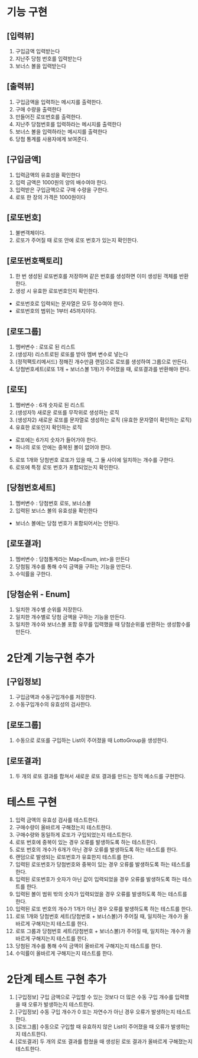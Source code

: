# 기능 구현

## [입력뷰]
1) 구입금액 입력받는다
2) 지난주 당첨 번호를 입력받는다
3) 보너스 볼을 입력받는다

## [출력뷰]
1) 구입금액을 입력하는 메시지를 출력한다.
2) 구매 수량을 출력한다
3) 만들어진 로또번호를 출력한다.
4) 지난주 당첨번호를 입력하라는 메시지를 출력한다
5) 보너스 볼을 입력하라는 메시지를 출력한다
6) 당첨 통계를 사용자에게 보여준다.

## [구입금액]
1) 입력금액의 유효성을 확인한다
2) 입력 금액은 1000원의 양의 배수여야 한다.
3) 입력받은 구입금액으로 구매 수량을 구한다.
4) 로또 한 장의 가격은 1000원이다

## [로또번호]
1) 불변객체이다.
2) 로또가 주어질 때 로또 안에 로또 번호가 있는지 확인한다.

## [로또번호팩토리]
1) 한 번 생성된 로또번호를 저장하며 같은 번호를 생성하면 이미 생성된 객체를 반환한다.
2) 생성 시 유효한 로또번호인지 확인한다.
 - 로또번호로 입력되는 문자열은 모두 정수여야 한다.
 - 로또번호의 범위는 1부터 45까지이다.

## [로또그룹]
1) 멤버변수 : 로또로 된 리스트
2) (생성자) 리스트로된 로또를 받아 멤버 변수로 넣는다
3) (정적팩토리메서드) 정해진 개수만큼 랜덤으로 로또를 생성하여 그룹으로 만든다.
4) 당첨번호세트(로또 1개 + 보너스볼 1개)가 주어졌을 때, 로또결과를 반환해야 한다.

## [로또]
1) 멤버변수 : 6개 숫자로 된 리스트
2) (생성자1) 새로운 로또를 무작위로 생성하는 로직
3) (생성자2) 새로운 로또를 문자열로 생성하는 로직 (유효한 문자열이 확인하는 로직)
4) 유효한 로또인지 확인하는 로직
 - 로또에는 6가지 숫자가 들어가야 한다.
 - 하나의 로또 안에는 중복된 볼이 없어야 한다.
5) 로또 1개와 당첨번호 로또가 있을 때, 그 둘 사이에 일치하는 개수를 구한다.
6) 로또에 특정 로또 번호가 포함되었는지 확인한다.

## [당첨번호세트]
1) 멤버변수 : 당첨번호 로또, 보너스볼
2) 입력된 보너스 볼의 유효성을 확인한다
 - 보너스 볼에는 당첨 번호가 포함되어서는 안된다.

## [로또결과]
1) 멤버변수 : 당첨통계라는 Map<Enum, int>을 만든다
2) 당첨됨 개수를 통해 수익 금액을 구하는 기능을 만든다.
3) 수익률을 구한다.

## [당첨순위 - Enum]
1) 일치한 개수별 순위를 저장한다.
2) 일치한 개수별로 당첨 금액을 구하는 기능을 만든다.
3) 일치한 개수와 보너스볼 포함 유무를 입력했을 때 당첨순위를 반환하는 생성함수를 만든다.

# 2단계 기능구현 추가
## [구입정보]
1) 구입금액과 수동구입개수를 저장한다.
2) 수동구입개수의 유효성의 검사한다.

## [로또그룹]
1) 수동으로 로또를 구입하는 List<String>이 주어졌을 때 LottoGroup을 생성한다.

## [로또결과]
1) 두 개의 로또 결과를 합쳐서 새로운 로또 결과를 만드는 정적 메소드를 구현한다.

# 테스트 구현

1) 입력 금액의 유효성 검사를 테스트한다.
2) 구매수량이 올바르게 구해졌는지 테스트한다.
3) 구매수량와 동일하게 로또가 구입되었는지 테스트한다.
4) 로또 번호에 중복이 있는 경우 오류를 발생하도록 하는 테스트한다.
5) 로또 번호의 개수가 6개가 아닌 경우 오류를 발생하도록 하는 테스트를 한다.
6) 랜덤으로 발생되는 로또번호가 유효한지 테스트를 한다.
7) 입력된 로또번호가 당첨번호와 중복이 있는 경우 오류를 발생하도록 하는 테스트를 한다.
8) 입력된 로또번호가 숫자가 아닌 값이 입력되었을 경우 오류를 발생하도록 하는 테스트를 한다.
9) 입력된 볼이 범위 밖의 숫자가 입력되었을 경우 오류를 발생하도록 하는 테스트를 한다.
10) 입력된 로또 번호의 개수가 1개가 아닌 경우 오류를 발생하도록 하는 테스트를 한다.
11) 로또 1개와 당첨번호 세트(당첨번호 + 보너스볼)가 주어질 때, 일치하는 개수가 올바르게 구해지는지 테스트를 한다.
12) 로또 그룹과 당첨번호 세트(당첨번호 + 보너스볼)가 주어질 때, 일치하는 개수가 올바르게 구해지는지 테스트를 한다.
13) 당첨된 개수를 통해 수익 금액이 올바르게 구해지는지 테스트를 한다.
14) 수익률이 올바르게 구해지는지 테스트를 한다.

# 2단계 테스트 구현 추가
1) [구입정보] 구입 금액으로 구입할 수 있는 것보다 더 많은 수동 구입 개수를 입력했을 때 오류가 발생하는지 테스트한다.
2) [구입정보] 수동 구입 개수가 0 또는 자연수가 아닌 경우 오류가 발생하는지 테스트한다.
3) [로또그룹] 수동으로 구입할 때 유효하지 않은 List<String>이 주어졌을 때 오류가 발생하는지 테스트한다.
4) [로또결과] 두 개의 로또 결과를 합쳤을 때 생성된 로또 결과가 올바르게 구해졌는지 테스트한다.

